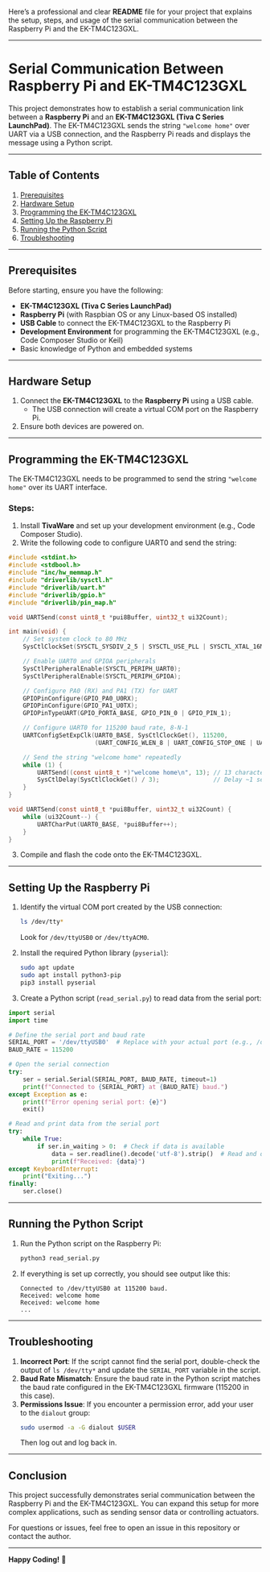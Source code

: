 Here’s a professional and clear **README** file for your project that explains the setup, steps, and usage of the serial communication between the Raspberry Pi and the EK-TM4C123GXL.

---

# Serial Communication Between Raspberry Pi and EK-TM4C123GXL

This project demonstrates how to establish a serial communication link between a **Raspberry Pi** and an **EK-TM4C123GXL (Tiva C Series LaunchPad)**. The EK-TM4C123GXL sends the string `"welcome home"` over UART via a USB connection, and the Raspberry Pi reads and displays the message using a Python script.

---

## Table of Contents
1. [Prerequisites](#prerequisites)
2. [Hardware Setup](#hardware-setup)
3. [Programming the EK-TM4C123GXL](#programming-the-ek-tm4c123gxl)
4. [Setting Up the Raspberry Pi](#setting-up-the-raspberry-pi)
5. [Running the Python Script](#running-the-python-script)
6. [Troubleshooting](#troubleshooting)

---

## Prerequisites
Before starting, ensure you have the following:
- **EK-TM4C123GXL (Tiva C Series LaunchPad)**
- **Raspberry Pi** (with Raspbian OS or any Linux-based OS installed)
- **USB Cable** to connect the EK-TM4C123GXL to the Raspberry Pi
- **Development Environment** for programming the EK-TM4C123GXL (e.g., Code Composer Studio or Keil)
- Basic knowledge of Python and embedded systems

---

## Hardware Setup
1. Connect the **EK-TM4C123GXL** to the **Raspberry Pi** using a USB cable.
   - The USB connection will create a virtual COM port on the Raspberry Pi.
2. Ensure both devices are powered on.

---

## Programming the EK-TM4C123GXL
The EK-TM4C123GXL needs to be programmed to send the string `"welcome home"` over its UART interface.

### Steps:
1. Install **TivaWare** and set up your development environment (e.g., Code Composer Studio).
2. Write the following code to configure UART0 and send the string:

```c
#include <stdint.h>
#include <stdbool.h>
#include "inc/hw_memmap.h"
#include "driverlib/sysctl.h"
#include "driverlib/uart.h"
#include "driverlib/gpio.h"
#include "driverlib/pin_map.h"

void UARTSend(const uint8_t *pui8Buffer, uint32_t ui32Count);

int main(void) {
    // Set system clock to 80 MHz
    SysCtlClockSet(SYSCTL_SYSDIV_2_5 | SYSCTL_USE_PLL | SYSCTL_XTAL_16MHZ | SYSCTL_OSC_MAIN);

    // Enable UART0 and GPIOA peripherals
    SysCtlPeripheralEnable(SYSCTL_PERIPH_UART0);
    SysCtlPeripheralEnable(SYSCTL_PERIPH_GPIOA);

    // Configure PA0 (RX) and PA1 (TX) for UART
    GPIOPinConfigure(GPIO_PA0_U0RX);
    GPIOPinConfigure(GPIO_PA1_U0TX);
    GPIOPinTypeUART(GPIO_PORTA_BASE, GPIO_PIN_0 | GPIO_PIN_1);

    // Configure UART0 for 115200 baud rate, 8-N-1
    UARTConfigSetExpClk(UART0_BASE, SysCtlClockGet(), 115200,
                        (UART_CONFIG_WLEN_8 | UART_CONFIG_STOP_ONE | UART_CONFIG_PAR_NONE));

    // Send the string "welcome home" repeatedly
    while (1) {
        UARTSend((const uint8_t *)"welcome home\n", 13); // 13 characters including newline
        SysCtlDelay(SysCtlClockGet() / 3);               // Delay ~1 second
    }
}

void UARTSend(const uint8_t *pui8Buffer, uint32_t ui32Count) {
    while (ui32Count--) {
        UARTCharPut(UART0_BASE, *pui8Buffer++);
    }
}
```

3. Compile and flash the code onto the EK-TM4C123GXL.

---

## Setting Up the Raspberry Pi
1. Identify the virtual COM port created by the USB connection:
   ```bash
   ls /dev/tty*
   ```
   Look for `/dev/ttyUSB0` or `/dev/ttyACM0`.

2. Install the required Python library (`pyserial`):
   ```bash
   sudo apt update
   sudo apt install python3-pip
   pip3 install pyserial
   ```

3. Create a Python script (`read_serial.py`) to read data from the serial port:

```python
import serial
import time

# Define the serial port and baud rate
SERIAL_PORT = '/dev/ttyUSB0'  # Replace with your actual port (e.g., /dev/ttyACM0)
BAUD_RATE = 115200

# Open the serial connection
try:
    ser = serial.Serial(SERIAL_PORT, BAUD_RATE, timeout=1)
    print(f"Connected to {SERIAL_PORT} at {BAUD_RATE} baud.")
except Exception as e:
    print(f"Error opening serial port: {e}")
    exit()

# Read and print data from the serial port
try:
    while True:
        if ser.in_waiting > 0:  # Check if data is available
            data = ser.readline().decode('utf-8').strip()  # Read and decode the data
            print(f"Received: {data}")
except KeyboardInterrupt:
    print("Exiting...")
finally:
    ser.close()
```

---

## Running the Python Script
1. Run the Python script on the Raspberry Pi:
   ```bash
   python3 read_serial.py
   ```

2. If everything is set up correctly, you should see output like this:
   ```
   Connected to /dev/ttyUSB0 at 115200 baud.
   Received: welcome home
   Received: welcome home
   ...
   ```

---

## Troubleshooting
1. **Incorrect Port**: If the script cannot find the serial port, double-check the output of `ls /dev/tty*` and update the `SERIAL_PORT` variable in the script.
2. **Baud Rate Mismatch**: Ensure the baud rate in the Python script matches the baud rate configured in the EK-TM4C123GXL firmware (115200 in this case).
3. **Permissions Issue**: If you encounter a permission error, add your user to the `dialout` group:
   ```bash
   sudo usermod -a -G dialout $USER
   ```
   Then log out and log back in.

---

## Conclusion
This project successfully demonstrates serial communication between the Raspberry Pi and the EK-TM4C123GXL. You can expand this setup for more complex applications, such as sending sensor data or controlling actuators.

For questions or issues, feel free to open an issue in this repository or contact the author.

---

**Happy Coding!** 🚀